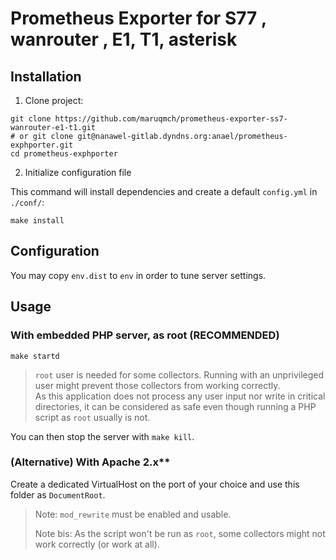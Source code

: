Prometheus Exporter  for S77 , wanrouter , E1, T1, asterisk 
===

## Installation

1. Clone project:
```shell
git clone https://github.com/maruqmch/prometheus-exporter-ss7-wanrouter-e1-t1.git
# or git clone git@nanawel-gitlab.dyndns.org:anael/prometheus-exphporter.git
cd prometheus-exphporter
```

2. Initialize configuration file

This command will install dependencies and create a default `config.yml` in
`./conf/`:
```shell
make install
```

## Configuration

You may copy `env.dist` to `env` in order to tune server settings.

## Usage

### With embedded PHP server, as root (RECOMMENDED)

```
make startd
```

> `root` user is needed for some collectors. Running with an unprivileged user
> might prevent those collectors from working correctly.  
> As this application does not process any user input nor write in critical
> directories, it can be considered as safe even though running a PHP script
> as `root` usually is not.

You can then stop the server with `make kill`.

### (Alternative) With Apache 2.x**

Create a dedicated VirtualHost on the port of your choice and use this folder
as `DocumentRoot`.

> Note: `mod_rewrite` must be enabled and usable.
> 
> Note bis: As the script won't be run as `root`, some collectors might not
> work correctly (or work at all).
